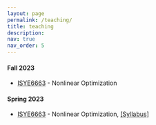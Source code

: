 ```yaml
---
layout: page
permalink: /teaching/
title: teaching
description: 
nav: true
nav_order: 5
---
```


#### Fall 2023
 - [ISYE6663](https://oscar.gatech.edu/bprod/bwckctlg.p_display_courses?term_in=202302&one_subj=ISYE&sel_crse_strt=6663&sel_crse_end=6663&sel_subj=&sel_levl=&sel_schd=&sel_coll=&sel_divs=&sel_dept=&sel_attr=) - Nonlinear Optimization 

#### Spring 2023
 - [ISYE6663](https://oscar.gatech.edu/bprod/bwckctlg.p_display_courses?term_in=202302&one_subj=ISYE&sel_crse_strt=6663&sel_crse_end=6663&sel_subj=&sel_levl=&sel_schd=&sel_coll=&sel_divs=&sel_dept=&sel_attr=) - Nonlinear Optimization, 
   [[Syllabus]](https://milzj.github.io/assets/pdf/ISYE6663-Syllabus-Spring-2023.pdf)
